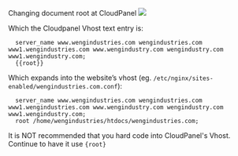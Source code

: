 
Changing document root at CloudPanel
![](https://i.imgur.com/r4gKBlk.png)

Which the Cloudpanel Vhost text entry is:
```
  server_name www.wengindustries.com wengindustries.com www1.wengindustries.com www.wengindustry.com wengindustry.com www1.wengindustry.com;  
  {{root}}
```

Which expands into the website’s vhost (eg. `/etc/nginx/sites-enabled/wengindustries.com.conf`):
```
  server_name www.wengindustries.com wengindustries.com www1.wengindustries.com www.wengindustry.com wengindustry.com www1.wengindustry.com;  
  root /home/wengindustries/htdocs/wengindustries.com;
```

It is NOT recommended that you hard code into CloudPanel's Vhost. Continue to have it use `{root}`